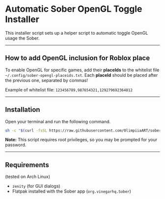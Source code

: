 # Automatic Sober OpenGL Toggle Installer

This installer script sets up a helper script to automatic toggle OpenGL usage the Sober.

---

## How to add OpenGL inclusion for Roblox place

To enable OpenGL for specific games, add their **placeIds** to the whitelist file `~/.config/sober-opengl-placeids.txt`. Each **placeId** should be placed after the previous one, separated by commas!

Example of whitelist file: `123456789,987654321,129279692364812`

---

## Installation

Open your terminal and run the following command. 

```bash
sh -c "$(curl -fsSL https://raw.githubusercontent.com/OlimpiiaART/sober_opengl/refs/heads/main/installer.sh)"
```

**Note:** This script requires root privileges, so you may be prompted for your password.

---

## Requirements
(tested on Arch Linux)

* `zenity` (for GUI dialogs)
* Flatpak installed with the Sober app (`org.vinegarhq.Sober`)

